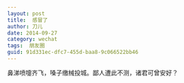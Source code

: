 ```yaml
---
layout: post
title:  感冒了
author:	刀儿
date: 2014-09-27
category: wechat
tags:  朋友圈
guid: 91d331ec-dfc7-455d-baa8-9c066522bb46
---
```


鼻涕喷嚏齐飞，嗓子缴械投城。鄙人遭此不测，诸君可曾安好？